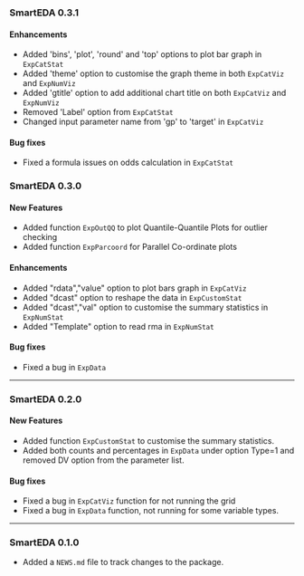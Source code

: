 ### SmartEDA 0.3.1
#### Enhancements
* Added 'bins', 'plot', 'round' and 'top' options to plot bar graph in `ExpCatStat`
* Added 'theme' option to customise the graph theme in both `ExpCatViz` and `ExpNumViz`
* Added 'gtitle' option to add additional chart title on both `ExpCatViz` and `ExpNumViz`
* Removed 'Label' option from `ExpCatStat`
* Changed input parameter name from 'gp' to 'target' in `ExpCatViz`

#### Bug fixes
* Fixed a formula issues on odds calculation in `ExpCatStat`


### SmartEDA 0.3.0
#### New Features
* Added function `ExpOutQQ` to plot Quantile-Quantile Plots for outlier checking
* Added function `ExpParcoord` for Parallel Co-ordinate plots

#### Enhancements
* Added "rdata","value" option to plot bars graph in `ExpCatViz`
* Added "dcast" option to reshape the data in `ExpCustomStat`
* Added "dcast","val" option to customise the summary statistics in `ExpNumStat`
* Added "Template" option to read rma in `ExpNumStat`

#### Bug fixes
* Fixed a bug in `ExpData`

---

### SmartEDA 0.2.0
#### New Features
* Added function `ExpCustomStat` to customise the summary statistics.
* Added both counts and percentages in `ExpData` under option Type=1 and removed DV option from the parameter list.

#### Bug fixes
* Fixed a bug in `ExpCatViz` function for not running the grid
* Fixed a bug in `ExpData` function, not running for some variable types. 

---

### SmartEDA 0.1.0

* Added a `NEWS.md` file to track changes to the package.




